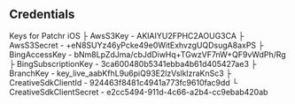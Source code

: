 Credentials 
-----------

Keys for Patchr iOS
 ├  AwsS3Key - AKIAIYU2FPHC2AOUG3CA
 ├  AwsS3Secret - +eN8SUYz46yPcke49e0WitExhvzgUQDsugA8axPS
 ├  BingAccessKey - bNm8LpZdJma/cbJdDiwHq+TGwzVF7nW+QF9vWdPh/Rg
 ├  BingSubscriptionKey - 3ca600480b5341ebba4b61d405427ae3
 ├  BranchKey - key_live_aabKfhL9u6piQ93E2lzVslklzraKnSc3
 ├  CreativeSdkClientId - 924463f8481c4941a773fc9610fac9dd
 └  CreativeSdkClientSecret - e2cc5494-911d-4c66-a2b4-cc9ebab420ab
